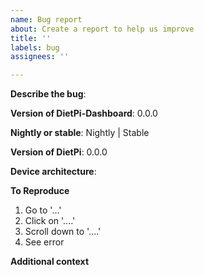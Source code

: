 ```yaml
---
name: Bug report
about: Create a report to help us improve
title: ''
labels: bug
assignees: ''

---
```


**Describe the bug**:
<!-- A clear and concise description of what the bug is. -->

**Version of DietPi-Dashboard**: 0.0.0

**Nightly or stable**: Nightly | Stable

**Version of DietPi**: 0.0.0

**Device architecture**: <!-- e.g. x86_64, armv6, armv8 -->

**To Reproduce**
<!-- Steps to reproduce the behavior -->
1. Go to '...'
2. Click on '....'
3. Scroll down to '....'
4. See error

**Additional context**
<!-- Add any other context about the problem here. -->
